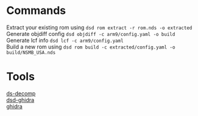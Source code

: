# Commands
Extract your existing rom using `dsd rom extract -r rom.nds -o extracted`  
Generate objdiff config `dsd objdiff -c arm9/config.yaml -o build`  
Generate lcf info `dsd lcf -c arm9/config.yaml`  
Build a new rom using `dsd rom build -c extracted/config.yaml -o build/NSMB_USA.nds`  

# Tools
[ds-decomp](https://github.com/AetiasHax/ds-decomp)  
[dsd-ghidra](https://github.com/AetiasHax/dsd-ghidra)  
[ghidra](https://github.com/NationalSecurityAgency/ghidra)  